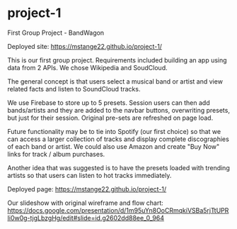 # project-1
First Group Project - BandWagon

Deployed site: https://mstange22.github.io/project-1/

This is our first group project.  Requirements included building an app using data from 2 APIs.  We chose Wikipedia and SoudCloud.

The general concept is that users select a musical band or artist and view related facts and listen to SoundCloud tracks.

We use Firebase to store up to 5 presets.  Session users can then add bands/artists and they are added to the navbar buttons, overwriting presets, but just for their session.  Original pre-sets are refreshed on page load.

Future functionality may be to tie into Spotify (our first choice) so that we can access a larger collection of tracks and display complete discographies of each band or artist.  We could also use Amazon and create "Buy Now" links for track / album purchases.

Another idea that was suggested is to have the presets loaded with trending artists so that users can listen to hot tracks immediately.

Deployed page:
https://mstange22.github.io/project-1/

Our slideshow with original wireframe and flow chart:
https://docs.google.com/presentation/d/1m95uYn8OoCRmqkiVSBa5rjTtUPRIi0w0g-tjgLbzgHg/edit#slide=id.g2602dd88ee_0_964
